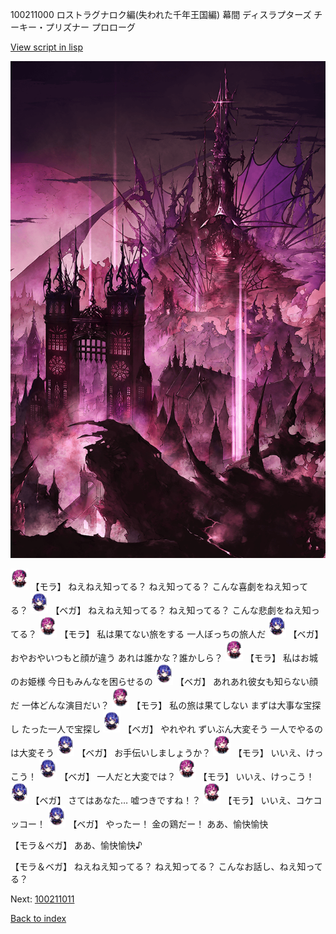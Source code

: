 100211000 ロストラグナロク編(失われた千年王国編) 幕間 ディスラプターズ  チーキー・プリズナー プロローグ

[View script in lisp](../scripts/100211000.txt)

![devil_world.png](../images/backgrounds/devil_world.png)

<img src="../images/units/3104011.png" alt="3104011.png" height="34"/>
【モラ】
ねえねえ知ってる？
ねえ知ってる？
こんな喜劇をねえ知ってる？

<img src="../images/units/3104111.png" alt="3104111.png" height="34"/>
【ベガ】
ねえねえ知ってる？
ねえ知ってる？
こんな悲劇をねえ知ってる？

<img src="../images/units/3104011.png" alt="3104011.png" height="34"/>
【モラ】
私は果てない旅をする
一人ぼっちの旅人だ

<img src="../images/units/3104111.png" alt="3104111.png" height="34"/>
【ベガ】
おやおやいつもと顔が違う
あれは誰かな？誰かしら？

<img src="../images/units/3104011.png" alt="3104011.png" height="34"/>
【モラ】
私はお城のお姫様
今日もみんなを困らせるの

<img src="../images/units/3104111.png" alt="3104111.png" height="34"/>
【ベガ】
あれあれ彼女も知らない顔だ
一体どんな演目だい？

<img src="../images/units/3104011.png" alt="3104011.png" height="34"/>
【モラ】
私の旅は果てしない
まずは大事な宝探し
たった一人で宝探し

<img src="../images/units/3104111.png" alt="3104111.png" height="34"/>
【ベガ】
やれやれ
ずいぶん大変そう
一人でやるのは大変そう

<img src="../images/units/3104111.png" alt="3104111.png" height="34"/>
【ベガ】
お手伝いしましょうか？

<img src="../images/units/3104011.png" alt="3104011.png" height="34"/>
【モラ】
いいえ、けっこう！

<img src="../images/units/3104111.png" alt="3104111.png" height="34"/>
【ベガ】
一人だと大変では？

<img src="../images/units/3104011.png" alt="3104011.png" height="34"/>
【モラ】
いいえ、けっこう！

<img src="../images/units/3104111.png" alt="3104111.png" height="34"/>
【ベガ】
さてはあなた…
嘘つきですね！？

<img src="../images/units/3104011.png" alt="3104011.png" height="34"/>
【モラ】
いいえ、コケコッコー！

<img src="../images/units/3104111.png" alt="3104111.png" height="34"/>
【ベガ】
やったー！
金の鶏だー！
ああ、愉快愉快

【モラ＆ベガ】
ああ、愉快愉快♪

【モラ＆ベガ】
ねえねえ知ってる？
ねえ知ってる？
こんなお話し、ねえ知ってる？


Next: [100211011](100211011.md)

[Back to index](index.md)
